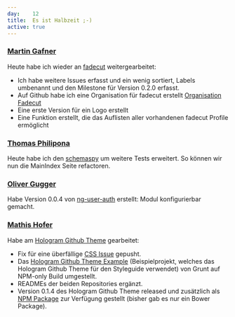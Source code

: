 ```yaml
---
day: 	12
title:	Es ist Halbzeit ;-)
active: true
---
```


### [Martin Gafner](https://github.com/mgafner)
Heute habe ich wieder an [fadecut](https://github.com/micressor/fadecut) weitergearbeitet:
* Ich habe weitere Issues erfasst und ein wenig sortiert, Labels umbenannt und den Milestone für Version 0.2.0 erfasst.
* Auf Github habe ich eine Organisation für fadecut erstellt [Organisation Fadecut](https://github.com/fadecut)
* Eine erste Version für ein Logo erstellt
* Eine Funktion erstellt, die das Auflisten aller vorhandenen fadecut Profile ermöglicht

### [Thomas Philipona](https://github.com/phil-pona)
Heute habe ich den [schemaspy](https://github.com/drnoa/schemaspy) um weitere Tests erweitert. So können wir nun die MainIndex Seite refactoren.

### [Oliver Gugger](https://github.com/guggero)
Habe Version 0.0.4 von [ng-user-auth](https://github.com/puzzle/ng-user-auth) erstellt: Modul konfigurierbar gemacht.


### [Mathis Hofer](https://github.com/hupf)

Habe am [Hologram Github Theme](https://github.com/wearecube/hologram-github-theme) gearbeitet:

* Fix für eine überfällige [CSS Issue](https://github.com/wearecube/hologram-github-theme/issues/3) gepusht.
* Das [Hologram Github Theme Example](https://github.com/wearecube/hologram-github-theme-example) (Beispielprojekt, welches das Hologram Github Theme für den Styleguide verwendet) von Grunt auf NPM-only Build umgestellt.
* READMEs der beiden Repositories ergänzt.
* Version 0.1.4 des Hologram Github Theme released und zusätzlich als [NPM Package](https://www.npmjs.com/package/hologram-github-theme) zur Verfügung gestellt (bisher gab es nur ein Bower Package).
